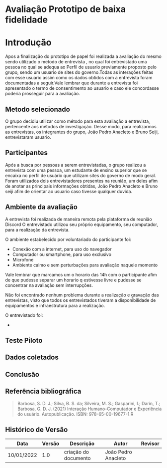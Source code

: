# Avaliação Prototipo de baixa fidelidade

# Introdução

Apos a finalização do prototipo de papel foi realizada a avaliação do mesmo sendo utilizado o metodo de entrevista , no qual foi entrevistado uma pessoa no qual se adequa ao Perfil de usuario previamente proposto pelo grupo, sendo um usuario de sites do governo.Todas as interações feitas com esse usuario assim como os dados obtidos com a entrevista foram documentadas a seguir.Vale lembrar que durante a entrevista foi apresentado o termo de consentimento ao usuario e caso ele concordasse poderia prosseguir para a avaliação.

## Metodo selecionado

O grupo decidiu utilizar como método para esta avaliação a entrevista, pertencente aos métodos de investigação. Desse modo, para realizarmos as entrevistas, os integrantes do grupo, João Pedro Anacleto e Bruno Seiji, entrevistaram usuario.

## Participantes

Após a busca por pessoas a serem entrevistadas, o grupo realizou a entrevista com uma pessoa, um estudante de ensino superior que se encaixa no perfil de usuário que utilizam sites do governo de modo geral. Foram utilizados dois entrevistadores presentes na reunião, um deles afim de anotar as principais informações obtidas, João Pedro Anacleto e Bruno seiji afim de orientar ao usuario caso tivesse qualquer duvida.

## Ambiente da avaliação

A entrevista foi realizada de maneira remota pela plataforma de reunião Discord O entrevistado utilizou seu próprio equipamento, seu computador, para a realização da entrevista.

O ambiente estabelecido por voluntariado do participante foi:

- Conexão com a internet, para uso do navegador
- Computador ou smartphone, para uso exclusivo
- Microfone
- Ambiente calmo e sem perturbações para avaliação naquele momento

Vale lembrar que marcamos um o horario das 14h com o participante afim de que pudesse separar um horario q estivesse livre e pudesse se concentrar na avaliação sem interrupções.

Não foi encontrado nenhum problema durante a realização e gravação das entrevistas, visto que todos os entrevistados tiveram a disponibilidade de equipamentos e infraestrutura para a realização.

O entrevistado foi:

-

## Teste Piloto

## Dados coletados

## Conclusão

## Referência bibliográfica

> Barbosa, S. D. J.; Silva, B. S. da; Silveira, M. S.; Gasparini, I.; Darin, T.; Barbosa, G. D. J. (2021) Interação Humano-Computador e Experiência do usuário. Autopublicação. ISBN: 978-65-00-19677-1.R

## Histórico de Versão

| Data       | Versão | Descrição            | Autor               | Revisor |
| ---------- | ------ | -------------------- | ------------------- | ------- |
| 10/01/2022 | 1.0    | criação do documento | João Pedro Anacleto |         |
